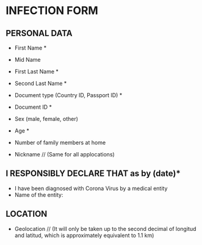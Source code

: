# INFECTION FORM
## PERSONAL DATA
* First Name * 
* Mid Name 
* First Last Name * 
* Second Last Name * 
* Document type (Country ID, Passport ID) * 
* Document ID * 
* Sex (male, female, other)
* Age * 
* Number of family members at home

* Nickname // (Same for all applocations)

## I RESPONSIBLY DECLARE THAT as by (date)*
* I have been diagnosed with Corona Virus by a medical entity 
* Name of the entity:

## LOCATION
* Geolocation // (It will only be taken up to the second decimal of longitud and latitud, which is approximately equivalent to 1.1 km)

